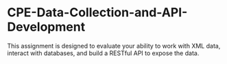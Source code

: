 # CPE-Data-Collection-and-API-Development
This assignment is designed to evaluate your ability to work with XML data, interact with databases, and build a RESTful API to expose the data.
